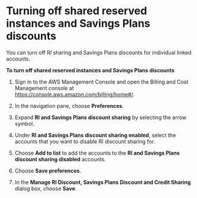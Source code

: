 # Turning off shared reserved instances and Savings Plans discounts<a name="ri-turn-off-process"></a>

You can turn off RI sharing and Savings Plans discounts for individual linked accounts\.

**To turn off shared reserved instances and Savings Plans discounts**

1. Sign in to the AWS Management Console and open the Billing and Cost Management console at [https://console\.aws\.amazon\.com/billing/home\#/](https://console.aws.amazon.com/billing/home)\.

1. In the navigation pane, choose **Preferences**\.

1. Expand **RI and Savings Plans discount sharing** by selecting the arrow symbol\. 

1. Under **RI and Savings Plans discount sharing enabled**, select the accounts that you want to disable RI discount sharing for\.

1. Choose **Add to list** to add the accounts to the **RI and Savings Plans discount sharing disabled** accounts\.

1. Choose **Save preferences**\.

1. In the **Manage RI Discount, Savings Plans Discount and Credit Sharing** dialog box, choose **Save**\.
